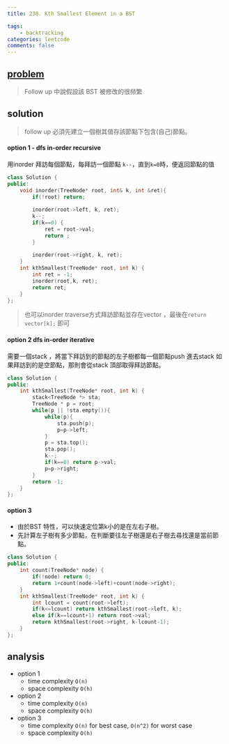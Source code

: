 ```yaml
---
title: 230. Kth Smallest Element in a BST

tags:  
    - backtracking
categories: leetcode
comments: false
---
```



## [problem](https://leetcode.com/problems/kth-smallest-element-in-a-bst/)

> Follow up 中說假設該 BST 被修改的很频繁

## solution

> follow up 必須先建立一個樹其值存該節點下包含(自己)節點。
#### option 1 - dfs in-order recursive
用inorder 拜訪每個節點，每拜訪一個節點 `k--`，直到`k=0`時，便返回節點的值

```c++
class Solution {
public:
    void inorder(TreeNode* root, int& k, int &ret){
        if(!root) return;
        
        inorder(root->left, k, ret);
        k--;
        if(k==0) {
            ret = root->val;
            return ;
        }
        
        inorder(root->right, k, ret);
    }
    int kthSmallest(TreeNode* root, int k) {
        int ret = -1;
        inorder(root,k, ret);
        return ret;
    }
};
```
> 也可以inorder traverse方式拜訪節點並存在vector ，最後在`return vector[k];` 即可


#### option 2 dfs in-order iterative
需要一個stack ，將當下拜訪到的節點的左子樹都每一個節點push 進去stack
如果拜訪到的是空節點，那則會從stack 頂部取得拜訪節點。


```c++
class Solution {
public:
    int kthSmallest(TreeNode* root, int k) {
        stack<TreeNode *> sta;
        TreeNode * p = root;
        while(p || !sta.empty()){
            while(p){
                sta.push(p);
                p=p->left;
            }
            p = sta.top();
            sta.pop();
            k--;
            if(k==0) return p->val;
            p=p->right;
        }
        return -1;
    }
};
```

#### option 3 
- 由於BST 特性，可以快速定位第k小的是在左右子樹。
- 先計算左子樹有多少節點，在判斷要往左子樹還是右子樹去尋找還是當前節點。

```c++
class Solution {
public:
    int count(TreeNode* node) {
        if(!node) return 0;
        return 1+count(node->left)+count(node->right);
    }
    int kthSmallest(TreeNode* root, int k) {
        int lcount = count(root->left);
        if(k<=lcount) return kthSmallest(root->left, k);
        else if(k==lcount+1) return root->val;
        return kthSmallest(root->right, k-lcount-1);
    }
};
```
## analysis
- option 1
    - time complexity `O(n)` 
    - space complexity `O(h)`
- option 2
    - time complexity `O(n)` 
    - space complexity `O(h)`
- option 3
    - time complexity `O(n)` for best case, `O(n^2)` for worst case
    - space complexity `O(h)`